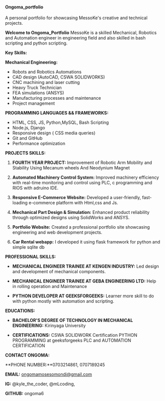 #### Ongoma_portfolio
A personal portfolio for showcasing MessoKe's creative and technical projects.


**Welcome to Ongoma_Portfolio**
MessoKe is a skilled Mechanical, Robotics and Automation engineer
in engineering field and also skilled in bash scripting and python scripting. 

**Key Skills:**

**Mechanical Engineering:**
- Robots and Robotics Automations
- CAD design (AutoCAD, CSWA SOLIDWORKS)
- CNC machining and laser cutting
- Heavy Truck Technician
- FEA simulations (ANSYS)
- Manufacturing processes and maintenance
- Project management 

**PROGRAMMING LANGUAGES && FRAMEWORKS:**
- HTML, CSS, JS, Python,MySQL, Bash Scripting
- Node.js, Django
- Responsive design ( CSS media queries)
- Git and GitHub
- Performance optimization

**PROJECTS SKILLS:**
1. **FOURTH YEAR PROJECT:** Improvement of Robotic Arm Mobility and Stability Using Mecanum wheels And Neodynium Magnet

2. **Automated Machinery Control System:** Improved machinery efficiency with real-time monitoring and control using PLC, c programming and RIOS with adruino IDE.

3. **Responsive E-Commerce Website:** Developed a user-friendly, fast-loading e-commerce platform with Html,css and Js.

4. **Mechanical Part Design & Simulation:** Enhanced product reliability through optimized designs using SolidWorks and ANSYS.

5. **Portfolio Website:** Created a professional portfolio site showcasing engineering and web development projects.

6. **Car Rental webapp:** I developed it using flask framework for python and simple sqlite db

**PROFESSIONAL SKILLS:**

- **MECHANICAL ENGINEER TRAINEE AT KENGEN INDUSTRY:** Led design and development of mechanical components.

- **MECHANICAL ENGINEER TRAINEE AT GEBA ENGINEERING LTD:** Help in rolling operation and Maintenance 
   
- **PYTHON DEVELOPER AT GEEKSFORGEEKS:** Learner more skill to do with python mostly with automation and scripting.

**EDUCATIONS:**

- **BACHELOR'S DEGREE OF TECHNOLOGY IN MECHANICAL ENGINEERING:**  Kirinyaga University

- **CERTIFICATIONS:**
 CSWA SOLIDWORK Certification
 PYTHON PROGRAMMING at geeksforgeeks
 PLC and AUTOMATION CERTIFICATION  

**CONTACT ONGOMA:** 
 
**PHONE NUMBER:**0703214861, 0707189245

**EMAIL:** ongomamosesomondi@gmail.com

**IG:** @kyle_the_coder, @mLcoding, 

**GITHUB:** ongoma6
